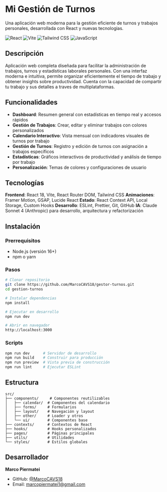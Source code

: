 # Mi Gestión de Turnos

Una aplicación web moderna para la gestión eficiente de turnos y trabajos personales, desarrollada con React y nuevas tecnologias.

![React](https://img.shields.io/badge/React-61DAFB?style=for-the-badge&logo=react&logoColor=black)
![Vite](https://img.shields.io/badge/Vite-646CFF?style=for-the-badge&logo=vite&logoColor=white)
![Tailwind CSS](https://img.shields.io/badge/Tailwind_CSS-38B2AC?style=for-the-badge&logo=tailwind-css&logoColor=white)
![JavaScript](https://img.shields.io/badge/JavaScript-F7DF1E?style=for-the-badge&logo=javascript&logoColor=black)

## Descripción

Aplicación web completa diseñada para facilitar la administración de trabajos, turnos y estadísticas laborales personales. Con una interfaz moderna e intuitiva, permite organizar eficientemente el tiempo de trabajo y obtener insights sobre productividad. Cuenta con la capacidad de compartir tu trabajo y sus detalles a traves de multiplataformas.

## Funcionalidades

- **Dashboard**: Resumen general con estadísticas en tiempo real y accesos rápidos
- **Gestión de Trabajos**: Crear, editar y eliminar trabajos con colores personalizados
- **Calendario Interactivo**: Vista mensual con indicadores visuales de turnos por trabajo
- **Gestión de Turnos**: Registro y edición de turnos con asignación a trabajos específicos
- **Estadísticas**: Gráficos interactivos de productividad y análisis de tiempo por trabajo
- **Personalización**: Temas de colores y configuraciones de usuario

## Tecnologías

**Frontend**: React 18, Vite, React Router DOM, Tailwind CSS
**Animaciones**: Framer Motion, GSAP, Lucide React
**Estado**: React Context API, Local Storage, Custom Hooks
**Desarrollo**: ESLint, Prettier, Git, GitHub
**IA**: Claude Sonnet 4 (Anthropic) para desarrollo, arquitectura y refactorización

## Instalación

### Prerrequisitos
- Node.js (versión 16+)
- npm o yarn

### Pasos

```bash
# Clonar repositorio
git clone https://github.com/MarcoCAVS18/gestor-turnos.git
cd gestion-turnos

# Instalar dependencias
npm install

# Ejecutar en desarrollo
npm run dev

# Abrir en navegador
http://localhost:3000
```

### Scripts

```bash
npm run dev      # Servidor de desarrollo
npm run build    # Construir para producción
npm run preview  # Vista previa de construcción
npm run lint     # Ejecutar ESLint
```

## Estructura

```
src/
├── components/     # Componentes reutilizables
│   ├── calendar/  # Componentes del calendario
│   ├── forms/     # Formularios
│   ├── layout/    # Navegación y layout
│   ├── other/     # Loader y otros
│   └── ui/        # Componentes base
├── contexts/      # Contextos de React
├── hooks/         # Hooks personalizados
├── pages/         # Páginas principales
├── utils/         # Utilidades
└── styles/        # Estilos globales
```

## Desarrollador

**Marco Piermatei**
- GitHub: [@MarcoCAVS18](https://github.com/MarcoCAVS18)
- Email: marcopiermatei1@gmail.com